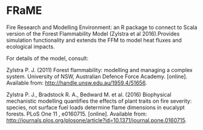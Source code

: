 # FRaME

Fire Research and Modelling Environment: an R package to connect to Scala version of the Forest Flammability Model (Zylstra et al 2016).Provides simulation functionality and extends the FFM to model heat fluxes and ecological impacts.

For details of the model, consult:

Zylstra P. J. (2011) Forest flammability: modelling and managing a complex system. University of NSW, Australian Defence Force Academy. [online]. Available from: http://handle.unsw.edu.au/1959.4/51656.

Zylstra P. J., Bradstock R. A., Bedward M. et al. (2016) Biophysical mechanistic modelling quantifies the effects of plant traits on fire severity: species, not surface fuel loads determine flame dimensions in eucalypt forests. PLoS One 11 , e0160715. [online]. Available from: http://journals.plos.org/plosone/article?id=10.1371/journal.pone.0160715.
